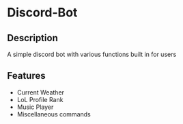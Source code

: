# Discord-Bot

## Description

A simple discord bot with various functions built in for users

## Features

* Current Weather
* LoL Profile Rank
* Music Player
* Miscellaneous commands
